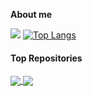 **About me**

[![](https://github-readme-stats.vercel.app/api?username=atao&show_icons=true&theme=default&hide_border=true)](http://atao.github.io/)
[![Top Langs](https://github-readme-stats.vercel.app/api/top-langs/?username=atao&layout=compact&hide_border=true)](http://atao.github.io/)

#### Top Repositories

<a href="https://github.com/atao/raspberrypi-setup">
  <img align="center" src="https://github-readme-stats.vercel.app/api/pin/?username=atao&repo=raspberrypi-setup&hide_border=true" />
</a>
<a href="https://github.com/atao/BAN-Geocoder">
  <img align="center" src="https://github-readme-stats.vercel.app/api/pin/?username=atao&repo=BAN-Geocoder&hide_border=true" />
</a>
